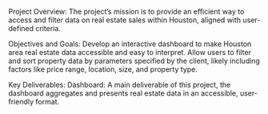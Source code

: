 Project Overview:
The project’s mission is to provide an efficient way to access and filter data on real estate sales within Houston, aligned with user-defined criteria.

Objectives and Goals:
Develop an interactive dashboard to make Houston area real estate data accessible and easy to interpret.
Allow users to filter and sort property data by parameters specified by the client, likely including factors like price range, location, size, and property type.

Key Deliverables:
Dashboard: A main deliverable of this project, the dashboard aggregates and presents real estate data in an accessible, user-friendly format.
